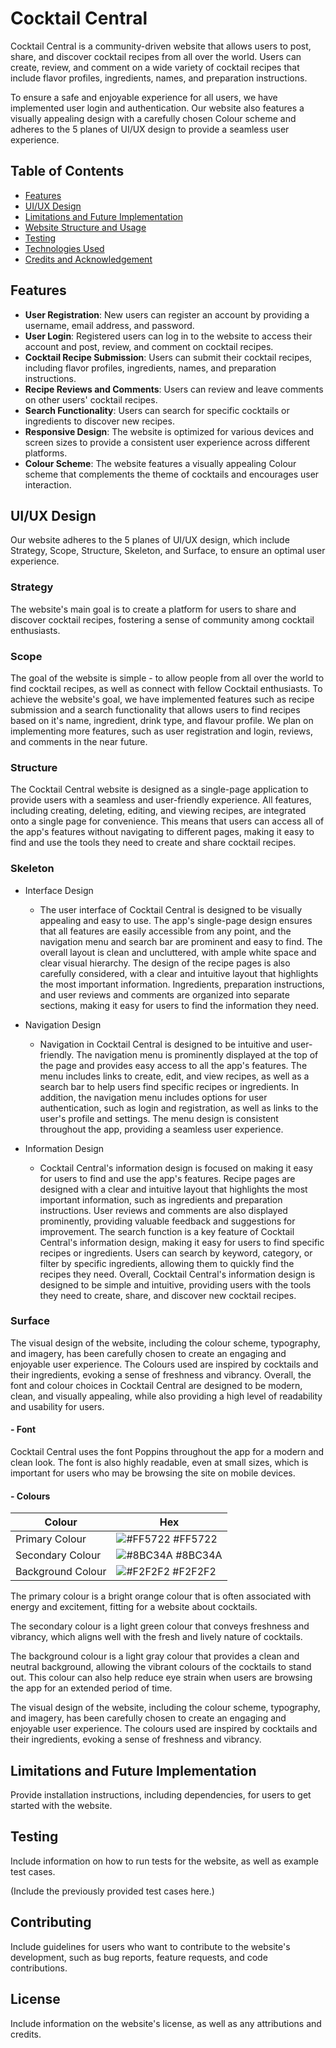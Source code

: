 # Cocktail Central

Cocktail Central is a community-driven website that allows users to post, share, and discover cocktail recipes from all over the world. Users can create, review, and comment on a wide variety of cocktail recipes that include flavor profiles, ingredients, names, and preparation instructions.

To ensure a safe and enjoyable experience for all users, we have implemented user login and authentication. Our website also features a visually appealing design with a carefully chosen Colour scheme and adheres to the 5 planes of UI/UX design to provide a seamless user experience.


## Table of Contents

- [Features](#features)
- [UI/UX Design](#uiux-design)
- [Limitations and Future Implementation](#limitations-and-future-implementation)
- [Website Structure and Usage](#usage)
- [Testing](#testing)
- [Technologies Used](#technologies-used)
- [Credits and Acknowledgement](#credits-and-acknowledgement)

## Features

- **User Registration**: New users can register an account by providing a username, email address, and password.
- **User Login**: Registered users can log in to the website to access their account and post, review, and comment on cocktail recipes.
- **Cocktail Recipe Submission**: Users can submit their cocktail recipes, including flavor profiles, ingredients, names, and preparation instructions.
- **Recipe Reviews and Comments**: Users can review and leave comments on other users' cocktail recipes.
- **Search Functionality**: Users can search for specific cocktails or ingredients to discover new recipes.
- **Responsive Design**: The website is optimized for various devices and screen sizes to provide a consistent user experience across different platforms.
- **Colour Scheme**: The website features a visually appealing Colour scheme that complements the theme of cocktails and encourages user interaction.

## UI/UX Design

Our website adheres to the 5 planes of UI/UX design, which include Strategy, Scope, Structure, Skeleton, and Surface, to ensure an optimal user experience.

### **Strategy**

The website's main goal is to create a platform for users to share and discover cocktail recipes, fostering a sense of community among cocktail enthusiasts.

### **Scope**

The goal of the website is simple - to allow people from all over the world to find cocktail recipes, as well as connect with fellow Cocktail enthusiasts.
To achieve the website's goal, we have implemented features such as recipe submission and a search functionality that allows users to find recipes based on it's name, ingredient, drink type, and flavour profile. We plan on implementing more features, such as user registration and login, reviews, and comments in the near future.

### **Structure**

The Cocktail Central website is designed as a single-page application to provide users with a seamless and user-friendly experience. All features, including creating, deleting, editing, and viewing recipes, are integrated onto a single page for convenience. This means that users can access all of the app's features without navigating to different pages, making it easy to find and use the tools they need to create and share cocktail recipes.


### **Skeleton**

- Interface Design
    - The user interface of Cocktail Central is designed to be visually appealing and easy to use. The app's single-page design ensures that all features are easily accessible from any point, and the navigation menu and search bar are prominent and easy to find. The overall layout is clean and uncluttered, with ample white space and clear visual hierarchy. The design of the recipe pages is also carefully considered, with a clear and intuitive layout that highlights the most important information. Ingredients, preparation instructions, and user reviews and comments are organized into separate sections, making it easy for users to find the information they need.

- Navigation Design
    - Navigation in Cocktail Central is designed to be intuitive and user-friendly. The navigation menu is prominently displayed at the top of the page and provides easy access to all the app's features. The menu includes links to create, edit, and view recipes, as well as a search bar to help users find specific recipes or ingredients. In addition, the navigation menu includes options for user authentication, such as login and registration, as well as links to the user's profile and settings. The menu design is consistent throughout the app, providing a seamless user experience.

- Information Design
    - Cocktail Central's information design is focused on making it easy for users to find and use the app's features. Recipe pages are designed with a clear and intuitive layout that highlights the most important information, such as ingredients and preparation instructions. User reviews and comments are also displayed prominently, providing valuable feedback and suggestions for improvement. The search function is a key feature of Cocktail Central's information design, making it easy for users to find specific recipes or ingredients. Users can search by keyword, category, or filter by specific ingredients, allowing them to quickly find the recipes they need. Overall, Cocktail Central's information design is designed to be simple and intuitive, providing users with the tools they need to create, share, and discover new cocktail recipes.



### **Surface**

The visual design of the website, including the colour scheme, typography, and imagery, has been carefully chosen to create an engaging and enjoyable user experience. The Colours used are inspired by cocktails and their ingredients, evoking a sense of freshness and vibrancy. Overall, the font and colour choices in Cocktail Central are designed to be modern, clean, and visually appealing, while also providing a high level of readability and usability for users.

#### - Font

Cocktail Central uses the font Poppins throughout the app for a modern and clean look. The font is also highly readable, even at small sizes, which is important for users who may be browsing the site on mobile devices. 

#### - Colours

| Colour             | Hex                                                                |
| ----------------- | ------------------------------------------------------------------ |
| Primary Colour | ![#FF5722](https://via.placeholder.com/10/FF5722?text=+) #FF5722 |
| Secondary Colour | ![#8BC34A](https://via.placeholder.com/10/8BC34A?text=+) #8BC34A |
| Background Colour | ![#F2F2F2](https://via.placeholder.com/10/F2F2F2?text=+) #F2F2F2 |

The primary colour is a bright orange colour that is often associated with energy and excitement, fitting for a website about cocktails. 

The secondary colour is a light green colour that conveys freshness and vibrancy, which aligns well with the fresh and lively nature of cocktails. 

The background colour is a light gray colour that provides a clean and neutral background, allowing the vibrant colours of the cocktails to stand out. This colour can also help reduce eye strain when users are browsing the app for an extended period of time.

The visual design of the website, including the colour scheme, typography, and imagery, has been carefully chosen to create an engaging and enjoyable user experience. The colours used are inspired by cocktails and their ingredients, evoking a sense of freshness and vibrancy.

## Limitations and Future Implementation

Provide installation instructions, including dependencies, for users to get started with the website.


## Testing

Include information on how to run tests for the website, as well as example test cases.

(Include the previously provided test cases here.)

## Contributing

Include guidelines for users who want to contribute to the website's development, such as bug reports, feature requests, and code contributions.

## License

Include information on the website's license, as well as any attributions and credits.
